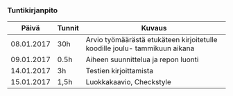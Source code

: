 ### Tuntikirjanpito
Päivä | Tunnit | Kuvaus
--------------- | ----- | ------
08.01.2017 | 30h | Arvio työmäärästä etukäteen kirjoitetulle koodille joulu- tammikuun aikana
09.01.2017 | 0.5h | Aiheen suunnittelua ja repon luonti
14.01.2017 | 3h | Testien kirjoittamista
15.01.2017 | 1,5h | Luokkakaavio, Checkstyle 
